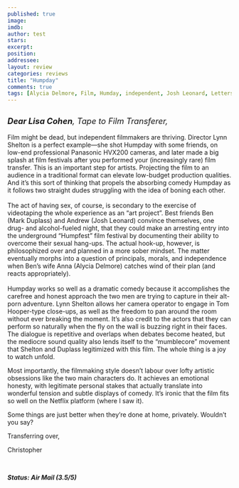 ```yaml
---
published: true
image: 
imdb: 
author: test 
stars: 
excerpt: 
position: 
addressee: 
layout: review
categories: reviews
title: "Humpday"
comments: true
tags: [Alycia Delmore, Film, Humday, independent, Josh Leonard, Letters, Lynn Shelton, Mark Duplass, mumblecore, netflix, transfer, video]
---
```

<div><p><span class="full-image-block ssNonEditable"><span><a href="/letters/2013/2/1/humpday.html"><img src="http://static.squarespace.com/static/5005f6bcc4aa41161b33e89e/5329cf1fe4b07c068ebf74de/5329cf1fe4b07c068ebf77ae/1359756782237/Humpday.jpg" alt="" /></a></span></span></p>
<p><em><span style="font-size:130%;"><strong>Dear Lisa Cohen</strong>, Tape to Film Transferer,</span></em><br /> <br />Film might be dead, but independent filmmakers are thriving. Director Lynn Shelton is a perfect example&mdash;she shot Humpday with some friends, on low-end professional Panasonic HVX200 cameras, and later made a big splash at film festivals after you performed your (increasingly rare) film transfer. This is an important step for artists. Projecting the film to an audience in a traditional format can elevate low-budget production qualities. And it&rsquo;s this sort of thinking that propels the absorbing comedy Humpday as it follows two straight dudes struggling with the idea of boning each other.<br /> <br />The act of having sex, of course, is secondary to the exercise of videotaping the whole experience as an &ldquo;art project&rdquo;. Best friends Ben (Mark Duplass) and Andrew (Josh Leonard) convince themselves, one drug- and alcohol-fueled night, that they could make an arresting entry into the underground &ldquo;Humpfest&rdquo; film festival by documenting their ability to overcome their sexual hang-ups.  The actual hook-up, however, is philosophized over and planned in a more sober mindset. The matter eventually morphs into a question of principals, morals, and independence when Ben&rsquo;s wife Anna (Alycia Delmore) catches wind of their plan (and reacts appropriately).<br /> <br />Humpday works so well as a dramatic comedy because it accomplishes the carefree and honest approach the two men are trying to capture in their alt-porn adventure. Lynn Shelton allows her camera operator to engage in Tom Hooper-type close-ups, as well as the freedom to pan around the room without ever breaking the moment. It&rsquo;s also credit to the actors that they can perform so naturally when the fly on the wall is buzzing right in their faces. The dialogue is repetitive and overlaps when debates become heated, but the mediocre sound quality also lends itself to the &ldquo;mumblecore&rdquo; movement that Shelton and Duplass legitimized with this film. The whole thing is a joy to watch unfold.</p>
<p>Most importantly, the filmmaking style doesn&rsquo;t labour over lofty artistic obsessions like the two main characters do. It achieves an emotional honesty, with legitimate personal stakes that actually translate into wonderful tension and subtle displays of comedy.  It&rsquo;s ironic that the film fits so well on the Netflix platform (where I saw it).</p>
<p>Some things are just better when they&rsquo;re done at home, privately. Wouldn&rsquo;t you say?</p>
<p>Transferring over,</p>
<p>Christopher</p>
<p>&nbsp;</p>
<p><strong><em>Status: Air Mail</em></strong><strong><em> (3.5/5)</em></strong></p></div>

